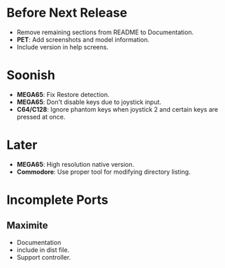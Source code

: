 # Before Next Release

- Remove remaining sections from README to Documentation.
- **PET**: Add screenshots and model information.
- Include version in help screens.

# Soonish

- **MEGA65**: Fix Restore detection.
- **MEGA65**: Don't disable keys due to joystick input.
- **C64/C128**: Ignore phantom keys when joystick 2 and certain keys are pressed at once.

# Later

- **MEGA65**: High resolution native version.
- **Commodore**: Use proper tool for modifying directory listing.

# Incomplete Ports

## Maximite

- Documentation
- include in dist file.
- Support controller.
